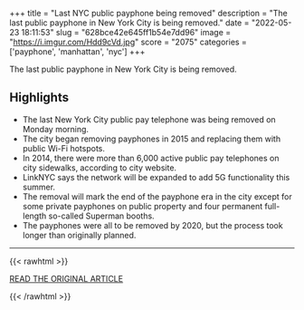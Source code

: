 +++
title = "Last NYC public payphone being removed"
description = "The last public payphone in New York City is being removed."
date = "2022-05-23 18:11:53"
slug = "628bce42e645ff1b54e7dd96"
image = "https://i.imgur.com/Hdd9cVd.jpg"
score = "2075"
categories = ['payphone', 'manhattan', 'nyc']
+++

The last public payphone in New York City is being removed.

## Highlights

- The last New York City public pay telephone was being removed on Monday morning.
- The city began removing payphones in 2015 and replacing them with public Wi-Fi hotspots.
- In 2014, there were more than 6,000 active public pay telephones on city sidewalks, according to city website.
- LinkNYC says the network will be expanded to add 5G functionality this summer.
- The removal will mark the end of the payphone era in the city except for some private payphones on public property and four permanent full-length so-called Superman booths.
- The payphones were all to be removed by 2020, but the process took longer than originally planned.

---

{{< rawhtml >}}
  <p class="article-category">
    <a target="_blank" href="https://www.fox5ny.com/news/last-nyc-payphone-being-removed">READ THE ORIGINAL ARTICLE</a>
  </p>
{{< /rawhtml >}}
